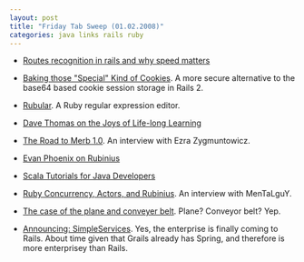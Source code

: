 ```yaml
---
layout: post
title: "Friday Tab Sweep (01.02.2008)"
categories: java links rails ruby
---
```

 * [Routes recognition in rails and why speed matters](http://novemberain.com/2008/1/17/routes-recognition)

 * [Baking those "Special" Kind of Cookies](http://aaronbedra.com/2008/1/13/baking-the-special-kind-of-cookies). A more secure alternative to the base64 based cookie session storage in Rails 2.

 * [Rubular](http://www.rubular.com/). A Ruby regular expression editor.

 * [Dave Thomas on the Joys of Life-long Learning](http://www.infoq.com/news/2008/01/dave-thomas-agile-passion)

 * [The Road to Merb 1.0](http://www.infoq.com/news/2008/01/road-to-merb). An interview with Ezra Zygmuntowicz.

 * [Evan Phoenix on Rubinius](http://www.infoq.com/interviews/evan-phoenix-rubinius)

 * [Scala Tutorials for Java Developers](http://www.infoq.com/news/2008/01/scala-tutorials)

 * [Ruby Concurrency, Actors, and Rubinius](http://www.infoq.com/articles/actors-rubinius-interview). An interview with MenTaLguY.

 * [The case of the plane and conveyer belt](http://www.kottke.org/06/02/plane-conveyor-belt). Plane? Conveyor belt? Yep.

 * [Announcing: SimpleServices](http://www.relevancellc.com/2008/1/18/announcing-simpleservices). Yes, the enterprise is finally coming to Rails. About time given that Grails already has Spring, and therefore is more enterprisey than Rails.